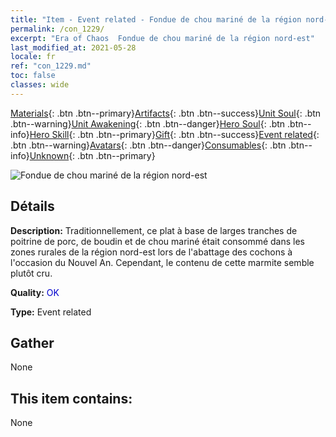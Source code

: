 ```yaml
---
title: "Item - Event related - Fondue de chou mariné de la région nord-est"
permalink: /con_1229/
excerpt: "Era of Chaos  Fondue de chou mariné de la région nord-est"
last_modified_at: 2021-05-28
locale: fr
ref: "con_1229.md"
toc: false
classes: wide
---
```

 [Materials](/ItemsFR/){: .btn .btn--primary}[Artifacts](/ItemsFR/Artifacts/){: .btn .btn--success}[Unit Soul](/ItemsFR/UnitSoul/){: .btn .btn--warning}[Unit Awakening](/ItemsFR/UnitAwakening/){: .btn .btn--danger}[Hero Soul](/ItemsFR/HeroSoul/){: .btn .btn--info}[Hero Skill](/ItemsFR/HeroSkill/){: .btn .btn--primary}[Gift](/ItemsFR/Gift/){: .btn .btn--success}[Event related](/ItemsFR/Events/){: .btn .btn--warning}[Avatars](/ItemsFR/Avatars/){: .btn .btn--danger}[Consumables](/ItemsFR/Consumables/){: .btn .btn--info}[Unknown](/ItemsFR/Unknown/){: .btn .btn--primary}

 ![Fondue de chou mariné de la région nord-est](/images/t/i_81531121.png)

## Détails
 **Description:** Traditionnellement, ce plat à base de larges tranches de poitrine de porc, de boudin et de chou mariné était consommé dans les zones rurales de la région nord-est lors de l'abattage des cochons à l'occasion du Nouvel An. Cependant, le contenu de cette marmite semble plutôt cru.

 **Quality:** <span style="color: #0000CD">OK</span>

 **Type:** Event related

## Gather

  None

## This item contains:

  None

